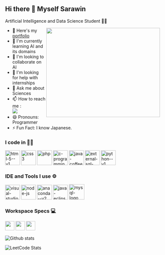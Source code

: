 ## Hi there 👋 Myself Sarawin

Artificial Intelligence and Data Science Student 👨‍🎓


<img align="right" width="370" height="290" src="https://cdn.dribbble.com/users/730703/screenshots/6581243/avento.gif">

- 🔭 Here's my [portfolio](https://sarawin.web.app/)
- 🌱 I'm currently learning AI and its domains
- 🤝 I'm looking to collaborate on AI
- 🤔 I'm looking for help with internships
- 💬 Ask me about Sciences
- 📫 How to reach me :
  <br />   [<img src="https://img.shields.io/badge/LinkedIn-0077B5?style=for-the-badge&logo=linkedin&logoColor=white" />](https://www.linkedin.com/in/connect-with-sarawin07)
- 😄 Pronouns: Programmer
- ⚡ Fun Fact: I know Japanese.


 ### I code in 👨‍💻
  <img width="48" height="48" src="https://img.icons8.com/color/48/html-5--v1.png" alt="html-5--v1"/> <img width="48" height="48" src="https://img.icons8.com/color/48/css3.png" alt="css3"/> <img width="48" height="48" src="https://img.icons8.com/papercut/60/php.png" alt="php"/> <img width="48" height="48" src="https://img.icons8.com/color/48/c-programming.png" alt="c-programming"/> <img width="48" height="48" src="https://img.icons8.com/color/48/java-coffee-cup-logo--v1.png" alt="java-coffee-cup-logo--v1"/> <img width="48" height="48" src="https://img.icons8.com/external-soft-fill-juicy-fish/60/external-sql-coding-and-development-soft-fill-soft-fill-juicy-fish.png" alt="external-sql-coding-and-development-soft-fill-soft-fill-juicy-fish"/> <img width="48" height="48" src="https://img.icons8.com/color/48/python--v1.png" alt="python--v1"/>
  

  ### IDE and Tools I use ⚙️
  <img width="48" height="48" src="https://img.icons8.com/color/48/visual-studio-code-2019.png" alt="visual-studio-code-2019"/> <img width="48" height="48" src="https://img.icons8.com/fluency/48/node-js.png" alt="node-js"/> <img width="48" height="48" src="https://img.icons8.com/fluency/48/anaconda--v2.png" alt="anaconda--v2"/>  <img width="48" height="48" src="https://img.icons8.com/officexs/48/java-eclipse.png" alt="java-eclipse"/> <img width="50" height="50" src="https://img.icons8.com/color/48/mysql-logo.png" alt="mysql-logo"/>
  
  ### Workspace Specs 💻
  <img height="30" src="https://img.shields.io/badge/Lenovo-Ideapad_3_Gaming-ED1C24?style=for-the-badge&logo=lenovo&logoColor=white"/> <img height="30" src="https://img.shields.io/badge/NVIDIA-GTX1650-76B900?style=for-the-badge&logo=nvidia&logoColor=white"/> <img height="30" src="https://img.shields.io/badge/Intel-core_i5-ED1C24?style=for-the-badge&logo=intel&logoColor=white"/> <br />


 
  ![Github stats](https://github-readme-activity-graph.vercel.app/graph?username=srksarawin&bg_color=000000&color=ffffff&line=00ff2a&point=ffffff&area=true&hide_border=true)


  ![LeetCode Stats](https://leetcard.jacoblin.cool/srksarawin?theme=dark&font=Baloo%202&ext=activity)



  
  
